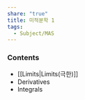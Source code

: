```yaml
---
share: "true"
title: 미적분학 1
tags:
  - Subject/MAS
---
```

### Contents
- [[Limits|Limits(극한)]]
- Derivatives
- Integrals